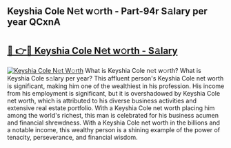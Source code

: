 ## Keyshia Cole N𝚎t w𝚘rth - Part-94r S𝚊lary per year QCxnA

# <h2><a href="http://gc4r2fl.nevu.top/?p=Keyshia+Cole">🔗 👉🔴 Keyshia Cole N𝚎t w𝚘rth - S𝚊lary</a></h2>

[![Keyshia Cole N𝚎t W𝚘rth](https://i.imgur.com/Oavwk0R.jpeg)](http://gc4r2fl.nevu.top/?p=Keyshia+Cole)
What is Keyshia Cole n𝚎t w𝚘rth? What is Keyshia Cole s𝚊lary per year?
This affluent person's Keyshia Cole net worth is significant, making him one of the wealthiest in his profession. His income from his employment is significant, but it is overshadowed by Keyshia Cole net worth, which is attributed to his diverse business activities and extensive real estate portfolio. With a Keyshia Cole net worth placing him among the world's richest, this man is celebrated for his business acumen and financial shrewdness. With a Keyshia Cole net worth in the billions and a notable income, this wealthy person is a shining example of the power of tenacity, perseverance, and financial wisdom.
